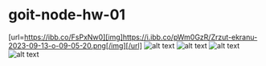 # goit-node-hw-01

[url=https://ibb.co/FsPxNw0][img]https://i.ibb.co/pWm0GzR/Zrzut-ekranu-2023-09-13-o-09-05-20.png[/img][/url]
![alt text](https://ibb.co/FsPxNw0)
![alt text](https://ibb.co/d4f2pBQ)
![alt text](https://ibb.co/7pybHTQ)
![alt text](https://ibb.co/3YHTPZ9)
